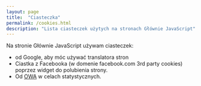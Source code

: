 ```yaml
---
layout: page
title:  "Ciasteczka"
permalink: /cookies.html
description: "Lista ciasteczek użytych na stronach Głównie JavaScript"
---
```


Na stronie Głównie JavaScript używam ciasteczek:
* od Google, aby móc używać translatora stron
* Ciastka z Facebooka (w domenie facebook.com 3rd party cookies) poprzez widget do polubienia strony.
* Od [OWA](https://www.openwebanalytics.com/) w celach statystycznych.
